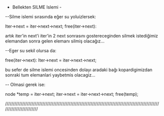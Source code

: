 - Bellekten SILME Islemi -

--Silme islemi sırasında eğer su yoluizlersek:

Iter->next = iter->next->next;
free(iter->next):

artık iter'in next'i iter'in 2 next sonrasını gostereceginden silmek istediğimiz elemandan sonra gelen elemanı silmiş olacağız...

--Eger su sekil olursa da:

free(iter->next):
Iter->next = iter->next->next;

bu sefer de silme islemi oncesinden dolayı aradaki bağı kopardigimizdan sonraki tum elemanlari yaybetmis olacagiz...

-- Olmasi gerek ise:

node *temp = iter->next;
iter->next = iter->next->next;
free(temp);

////////////////////////////////////////////////////////////////////////////////////////////////////////////////////////